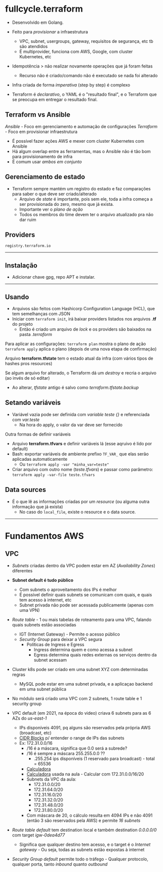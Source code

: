 # fullcycle.terraform

- Desenvolvido em Golang.
- Feito para *provisionar* a infraestrutura
  - VPC, subnet, usergroups, gateway, requisitos de segurança, etc tb são atendidos
  - É multiprovider, funciona com AWS, Google, com cluster Kubernetes, etc

- Idempotência > não realizar novamente operações que já foram feitas
  - Recurso não é criado/comando não é executado se nada foi alterado

- Infra criada de forma *imperativa* (step by step) é complexo
- Terraform é *declarativo*, o YAML é o "resultado final", e o Terraform que se preocupa em
  entregar o resultado final.

## Terraform vs Ansible
*Ansible* - Foco em gerenciamento e automação de configurações
*Terraform* - Foco em provisionar infraestrutura
- É possível fazer ações AWS e mexer com cluster Kubernetes com Ansible
- Há algum overlap entre as ferramentas, mas o Ansible não é tão bom para provisionamento de infra
- É comum usar *ambos em conjunto*

## Gerenciamento de estado
- Terraform sempre mantém um registro do estado e faz comparações para saber o que deve ser criado/alterado
  - Arquivo de *state* é importante, pois sem ele, toda a infra começa a ser provisionada do zero, mesmo que já exista.
  - Importante ver o *plano de ação*
  - Todos os membros do time devem ter o arquivo atualizado pra não dar ruim

## Providers
`registry.terraform.io`

---

## Instalação
- Adicionar chave gpg, repo APT e instalar.

---

## Usando
- Arquivos são feitos com Hashicorp Configuration Language (HCL), que tem semelhanças com JSON
- Iniciar com `terraform init`, irá baixar providers listados nos arquivos **.tf** do projeto
  - Então é criado um arquivo de *lock* e os providers são baixados na pasta *.terraform*

Para aplicar as configurações:
`terraform plan` mostra o plano de ação
`terraform apply` aplica o plano (depois de uma nova etapa de confirmação)

Arquivo **terraform.tfstate** tem o estado atual da infra (com vários tipos de hashes pros resources)

Se algum arquivo for alterado, o Terraform dá um *destroy* e recria o arquivo (ao invés de só editar)
  - Ao alterar, *tfstate* antigo é salvo como *terraform.tfstate.backup*

## Setando variáveis
- Variável vazia pode ser definida com *variable teste {}* e referenciada com *var.teste*
  - Na hora do apply, o valor da var deve ser fornecido

Outra formas de definir variáveis  
- Arquivo **terraform.tfvars** e definir variáveis lá (esse aqruivo é lido por default)
- Bash: exportar variáveis de ambiente prefixo `TF_VAR_` que elas serão aplicadas automaticamente
  - Ou `terraform apply -var "minha_var=teste"`
- Criar arquivo com outro nome (*teste.tfvars*) e passar como parâmetro: `terraform apply -var-file teste.tfvars`

## Data sources
- É o que lê as informações criadas por um *resource* (ou alguma outra informação que já exista)
  - No caso do `local_file`, existe o resource e o data source.

---

# Fundamentos AWS
## VPC
- *Subnets* criadas dentro da VPC podem estar em AZ (*Availability Zones*) diferentes
- **Subnet default é tudo público**
  - Com subnets o aproveitamento dos IPs é melhor
  - É possível definir quais subnets se comunicam com quais, e quais tem acesso à internet, etc
  - Subnet privada não pode ser acessada publicamente (apenas com uma VPN)
- *Route table* - 1 ou mais tabelas de roteamento para uma VPC, falando quais subnets estão associadas
  - IGT (Internet Gateway) - Permite o acesso público
  - *Security Group* para deixar a VPC segura
    - Políticas de Ingress e Egress
      - Ingress determina quem e como acessa a subnet
      - Egress determina quais redes externas os serviços dentro da subnet acessam
- Cluster k8s pode ser criado em uma subnet XYZ com determinadas regras
  - MySQL pode estar em uma subnet privada, e a aplicaçao backend em uma subnet pública

- No módulo será criado uma VPC com 2 subnets, 1 route table e 1 security group

- VPC default (em 2021, na época do video) criava 6 subnets para as 6 AZs do *us-east-1*
  - IPs disponíveis 4091, pq alguns são reservados pela própria AWS (broadcast, etc)
  - [CIDR Blocks](https://aws.amazon.com/pt/what-is/cidr/) p/ entender o range de IPs das subnets
  - Ex: 172.31.0.0/16
    - /16 é a máscara, significa que 0.0 será a subrede?
    - /16 é sempre a máscara 255.255.0.0 ?? 
      - .255.254 ips disponíveis (1 reservado para broadcast) - total = 65536
    - [Calculadora](www.calculator.net/ip-subnet-calculator.html)
    - [Calculadora](https://jodies.de/ipcalc) usada na aula - Calcular com 172.31.0.0/16/20
    - Subnets da VPC da aula:
      - 172.31.0.0/20
      - 172.31.64.0/20
      - 172.31.16.0/20
      - 172.31.32.0/20
      - 172.31.48.0/20
      - 172.31.80.0/20
    - Com máscara de 20, o cálculo resulta em 4094 IPs e não 4091 (então 3 são reservados pela AWS) e permite *16 subnets*

- *Route table default* tem destination local e também destination *0.0.0.0/0* com target *igw-0dea4d77*
  - Significa que qualquer destino tem acesso, e o target é o *Internet gateway* - Ou seja, todas as subnets estão expostas à internet
- *Security Group default* permite todo o tráfego - Qualquer protocolo, qualquer porta, tanto *inbound* quanto *outbound*